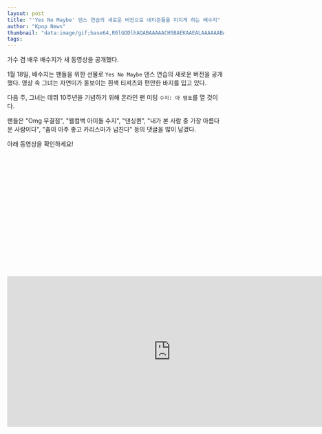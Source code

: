 ```yaml
---
layout: post
title: "'Yes No Maybe' 댄스 연습의 새로운 버전으로 네티즌들을 미치게 하는 배수지"
author: "Kpop News"
thumbnail: "data:image/gif;base64,R0lGODlhAQABAAAAACH5BAEKAAEALAAAAAABAAEAAAICTAEAOw=="
tags: 
---
```



가수 겸 배우 배수지가 새 동영상을 공개했다.

1월 18일, 배수지는 팬들을 위한 선물로 `Yes No Maybe` 댄스 연습의 새로운 버전을 공개했다. 영상 속 그녀는 자연미가 돋보이는 흰색 티셔츠와 편안한 바지를 입고 있다.

다음 주, 그녀는 데뷔 10주년을 기념하기 위해 온라인 팬 미팅 `수지: 아 템포`를 열 것이다.

팬들은 "Omg 무결점", "웰컴백 아이돌 수지", "댄싱퀸", "내가 본 사람 중 가장 아름다운 사람이다", "춤이 아주 좋고 카리스마가 넘친다" 등의 댓글을 많이 남겼다.

아래 동영상을 확인하세요!


<div class="video_wrapper" style="padding-top: 56.25%;">
    <iframe width="760" height="350" frameborder="0" allow="accelerometer; autoplay; clipboard-write; encrypted-media; gyroscope; picture-in-picture" allowfullscreen="" class="lazyload" src="https://www.youtube.com/embed/5aZGFMtJQJQ"></iframe>
</div>
